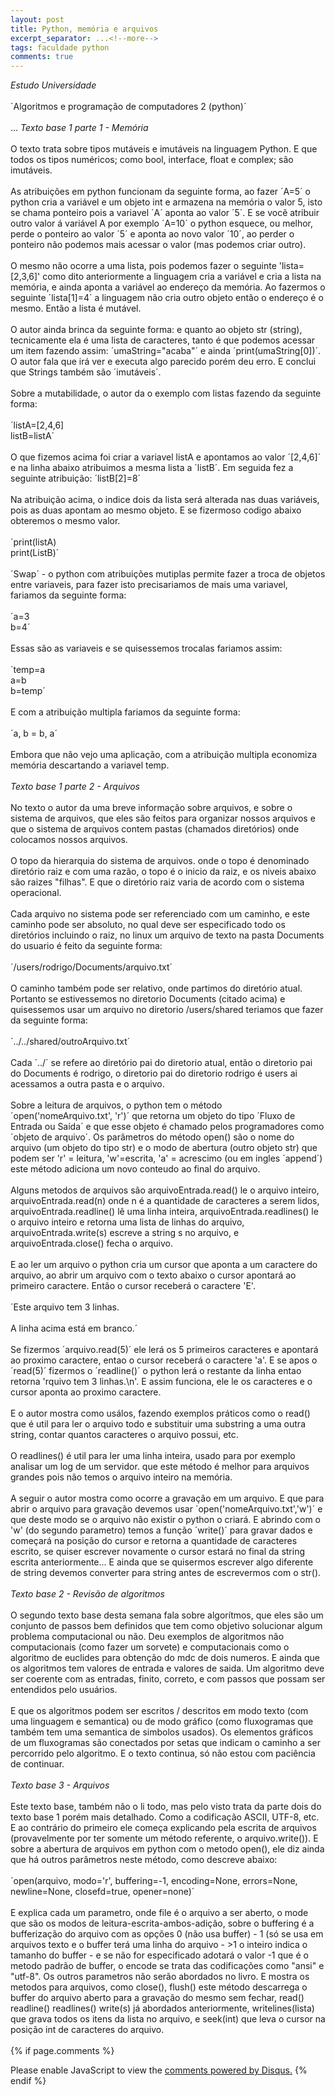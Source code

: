 ```yaml
---
layout: post
title: Python, memória e arquivos
excerpt_separator: ...<!--more-->
tags: faculdade python
comments: true
---
```

*Estudo Universidade*<br/><br/>
´Algoritmos e programação de computadores 2 (python)´<br/><br/>...<!--more-->
*Texto base 1 parte 1 - Memória*<br/><br/>
O texto trata sobre tipos mutáveis e imutáveis na linguagem Python. E que todos os tipos numéricos; como bool, interface, float e complex; são imutáveis.<br/><br/>
As atribuições em python funcionam da seguinte forma, ao fazer ´A=5´ o python cria a variável e um objeto int e armazena na memória o valor 5, isto se chama ponteiro pois a variavel ´A´ aponta ao valor ´5´. E se você atribuir outro valor á variável A por exemplo ´A=10´ o python esquece, ou melhor, perde o ponteiro ao valor ´5´ e aponta ao novo valor ´10´, ao perder o ponteiro não podemos mais acessar o valor (mas podemos criar outro).<br/><br/>
O mesmo não ocorre a uma lista, pois podemos fazer o seguinte 'lista=[2,3,6]' como dito anteriormente a linguagem cria a variável e cria a lista na memória, e ainda aponta a variável ao endereço da memória. Ao fazermos o seguinte ´lista[1]=4´ a linguagem não cria outro objeto então o endereço é o mesmo. Então a lista é mutável.<br/><br/>
O autor ainda brinca da seguinte forma: e quanto ao objeto str (string), tecnicamente ela é uma lista de caracteres, tanto é que podemos acessar um item fazendo assim: ´umaString="acaba"´ e ainda ´print(umaString[0])´. O autor fala que irá ver e executa algo parecido porém deu erro. E conclui que Strings também são ´imutáveis´.<br/><br/>
Sobre a mutabilidade, o autor da o exemplo com listas fazendo da seguinte forma:<br/><br/>
´listA=[2,4,6]<br/>
listB=listA´<br/><br/>
O que fizemos acima foi criar a variavel listA e apontamos ao valor ´[2,4,6]´ e na linha abaixo atribuimos a mesma lista a ´listB´. Em seguida fez a seguinte atribuição: ´listB[2]=8´<br/><br/>
Na atribuição acima, o indice dois da lista será alterada nas duas variáveis, pois as duas apontam ao mesmo objeto. E se fizermoso codigo abaixo obteremos o mesmo valor.<br/><br/>
´print(listA)<br/>
print(ListB)´<br/><br/>
´Swap´ - o python com atribuições mutiplas permite fazer a troca de objetos entre variaveis, para fazer isto precisariamos de mais uma variavel, fariamos da seguinte forma:<br/><br/>
´a=3<br/>
b=4´<br/><br/>
Essas são as variaveis e se quisessemos trocalas fariamos assim:<br/><br/>
´temp=a<br/>
a=b<br/>
b=temp´<br/><br/>
E com a atribuição multipla fariamos da seguinte forma:<br/><br/>
´a, b = b, a´<br/><br/>
Embora que não vejo uma aplicação, com a atribuição multipla economiza memória descartando a variavel temp.<br/><br/>
*Texto base 1 parte 2 - Arquivos*<br/><br/>
No texto o autor da uma breve informação sobre arquivos, e sobre o sistema de arquivos, que eles são feitos para organizar nossos arquivos e que o sistema de arquivos contem pastas (chamados diretórios) onde colocamos nossos arquivos.<br/><br/>
O topo da hierarquia do sistema de arquivos. onde o topo é denominado diretório raiz e com uma razão, o topo é o inicio da raiz, e os niveis abaixo são raizes "filhas". E que o diretório raiz varia de acordo com o sistema operacional.<br/><br/>
Cada arquivo no sistema pode ser referenciado com um caminho, e este caminho pode ser absoluto, no qual deve ser especificado todo os diretórios incluindo o raiz, no linux um arquivo de texto na pasta Documents do usuario é feito da seguinte forma:<br/><br/>
´/users/rodrigo/Documents/arquivo.txt´<br/><br/>
O caminho também pode ser relativo, onde partimos do diretório atual. Portanto se estivessemos no diretorio Documents (citado acima) e quisessemos usar um arquivo no diretorio /users/shared teriamos que fazer da seguinte forma:<br/><br/>
´../../shared/outroArquivo.txt´<br/><br/>
Cada ´../´ se refere ao diretório pai do diretorio atual, então o diretorio pai do Documents é rodrigo, o diretorio pai do diretorio rodrigo é users ai acessamos a outra pasta e o arquivo.<br/><br/>
Sobre a leitura de arquivos, o python tem o método ´open('nomeArquivo.txt', 'r')´ que retorna um objeto do tipo ´Fluxo de Entrada ou Saída´ e que esse objeto é chamado pelos programadores como ´objeto de arquivo´. Os parâmetros do método open() são o nome do arquivo (um objeto do tipo str) e o modo de abertura (outro objeto str) que podem ser 'r' = leitura, 'w'=escrita, 'a' = acrescimo (ou em ingles ´append´) este método adiciona um novo conteudo ao final do arquivo.<br/><br/>
Alguns metodos de arquivos são arquivoEntrada.read() le o arquivo inteiro, arquivoEntrada.read(n) onde n é a quantidade de caracteres a serem lidos, arquivoEntrada.readline() lê uma linha inteira, arquivoEntrada.readlines() le o arquivo inteiro e retorna uma lista de linhas do arquivo, arquivoEntrada.write(s) escreve a string s no arquivo, e arquivoEntrada.close() fecha o arquivo.<br/><br/>
E ao ler um arquivo o python cria um cursor que aponta a um caractere do arquivo, ao abrir um arquivo com o texto abaixo o cursor apontará ao primeiro caractere. Então o cursor receberá o caractere 'E'.<br/><br/>
´Este arquivo tem 3 linhas.<br/>
<br/>
A linha acima está em branco.´<br/><br/>
Se fizermos ´arquivo.read(5)´ ele lerá os 5 primeiros caracteres e apontará ao proximo caractere, entao o cursor receberá o caractere 'a'. E se apos o ´read(5)´ fizermos o ´readline()´ o python lerá o restante da linha entao retorna 'rquivo tem 3 linhas.\n'. E assim funciona, ele le os caracteres e o cursor aponta ao proximo caractere.<br/><br/>
E o autor mostra como usálos, fazendo exemplos práticos como o read() que é util para ler o arquivo todo e substituir uma substring a uma outra string, contar quantos caracteres o arquivo possui, etc.<br/><br/>
O readlines() é util para ler uma linha inteira, usado para por exemplo analisar um log de um servidor.  que este método é melhor para arquivos grandes pois não temos o arquivo inteiro na memória.<br/><br/>
A seguir o autor mostra como ocorre a gravação em um arquivo. E que para abrir o arquivo para gravação devemos usar ´open('nomeArquivo.txt','w')´ e que deste modo se o arquivo não existir o python o criará. E abrindo com o 'w' (do segundo parametro) temos a função ´write()´ para gravar dados e começará na posição do cursor e retorna a quantidade de caracteres escrito, se quiser escrever novamente o cursor estará no final da string escrita anteriormente... E ainda que se quisermos escrever algo diferente de string devemos converter para string antes de escrevermos com o str().<br/><br/>
*Texto base 2 - Revisão de algoritmos*<br/><br/>
O segundo texto base desta semana fala sobre algorítmos, que eles são um conjunto de passos bem definidos que tem como objetivo solucionar algum problema computacional ou não. Deu exemplos de algoritmos não computacionais (como fazer um sorvete) e computacionais como o algoritmo de euclides para obtenção do mdc de dois numeros. E ainda que os algoritmos tem valores de entrada e valores de saida. Um algoritmo deve ser coerente com as entradas, finito, correto, e com passos que possam ser entendidos pelo usuários.<br/><br/>
E que os algoritmos podem ser escritos / descritos em modo texto (com uma linguagem e semantica) ou de modo gráfico (como fluxogramas que também tem uma semantica de simbolos usados). Os elementos gráficos de um fluxogramas são conectados por setas que indicam o caminho a ser percorrido pelo algoritmo. E o texto continua, só não estou com paciência de continuar.<br/><br/>
*Texto base 3 - Arquivos*<br/><br/>
Este texto base, também não o li todo, mas pelo visto trata da parte dois do texto base 1 porém mais detalhado. Como a codificação ASCII, UTF-8, etc. E ao contrário do primeiro ele começa explicando pela escrita de arquivos (provavelmente por ter somente um método referente, o arquivo.write()). E sobre a abertura de arquivos em python com o metodo open(), ele diz ainda que há outros parâmetros neste método, como descreve abaixo:<br/><br/>
´open(arquivo, modo='r', buffering=-1, encoding=None, errors=None, newline=None, closefd=true, opener=none)´<br/><br/>
E explica cada um parametro, onde file é o arquivo a ser aberto, o mode que são os modos de leitura-escrita-ambos-adição, sobre o buffering é a bufferização do arquivo com as opções 0 (não usa buffer) - 1 (só se usa em arquivos texto e o buffer terá uma linha do arquivo - >1 o inteiro indica o tamanho do buffer - e se não for especificado adotará o valor -1 que é o metodo padrão de buffer, o encode se trata das codificações como "ansi" e "utf-8". Os outros parametros não serão abordados no livro. E mostra os metodos para arquivos, como close(), flush() este método descarrega o buffer do arquivo aberto para a gravação do mesmo sem fechar, read() readline() readlines() write(s) já abordados anteriormente, writelines(lista) que grava todos os itens da lista no arquivo, e seek(int) que leva o cursor na posição int de caracteres do arquivo.<br/><br/>
{% if page.comments %}
<div id="disqus_thread"></div>  
<script>

/**
*  RECOMMENDED CONFIGURATION VARIABLES: EDIT AND UNCOMMENT THE SECTION BELOW TO INSERT DYNAMIC VALUES FROM YOUR PLATFORM OR CMS.
*  LEARN WHY DEFINING THESE VARIABLES IS IMPORTANT: https://disqus.com/admin/universalcode/#configuration-variables*/
/*
var disqus_config = function () {
this.page.url = PAGE_URL;  // Replace PAGE_URL with your page's canonical URL variable
this.page.identifier = PAGE_IDENTIFIER; // Replace PAGE_IDENTIFIER with your page's unique identifier variable
};
*/
(function() { // DON'T EDIT BELOW THIS LINE
var d = document, s = d.createElement('script');
s.src = 'https://rregio-top.disqus.com/embed.js';
s.setAttribute('data-timestamp', +new Date());
(d.head || d.body).appendChild(s);
})();
</script>
<noscript>Please enable JavaScript to view the <a href="https://disqus.com/?ref_noscript">comments powered by Disqus.</a></noscript>
{% endif %}